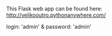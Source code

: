 This Flask web app can be found here:
http://velikooutro.pythonanywhere.com/

login: 'admin' &  password: 'admin'
